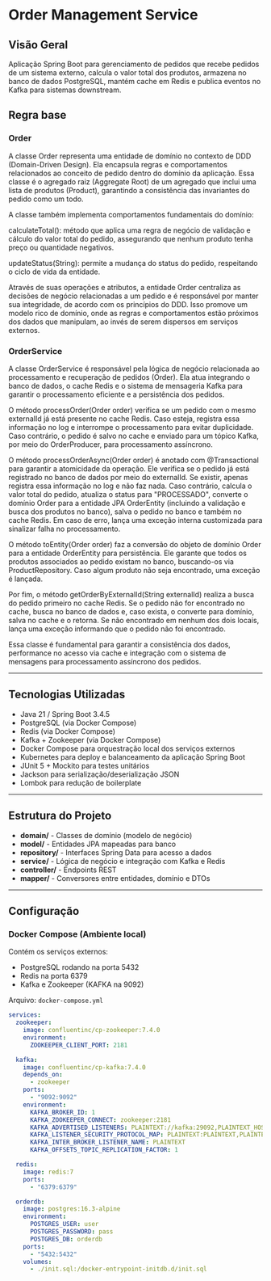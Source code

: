 # Order Management Service

## Visão Geral

Aplicação Spring Boot para gerenciamento de pedidos que recebe pedidos de um sistema externo, calcula o valor total dos produtos, armazena no banco de dados PostgreSQL, mantém cache em Redis e publica eventos no Kafka para sistemas downstream.

## Regra base

### Order
A classe Order representa uma entidade de domínio no contexto de DDD (Domain-Driven Design). Ela encapsula regras e comportamentos relacionados ao conceito de pedido dentro do domínio da aplicação. Essa classe é o agregado raiz (Aggregate Root) de um agregado que inclui uma lista de produtos (Product), garantindo a consistência das invariantes do pedido como um todo.

A classe também implementa comportamentos fundamentais do domínio:

calculateTotal(): método que aplica uma regra de negócio de validação e cálculo do valor total do pedido, assegurando que nenhum produto tenha preço ou quantidade negativos.

updateStatus(String): permite a mudança do status do pedido, respeitando o ciclo de vida da entidade.

Através de suas operações e atributos, a entidade Order centraliza as decisões de negócio relacionadas a um pedido e é responsável por manter sua integridade, de acordo com os princípios do DDD. Isso promove um modelo rico de domínio, onde as regras e comportamentos estão próximos dos dados que manipulam, ao invés de serem dispersos em serviços externos.

### OrderService
A classe OrderService é responsável pela lógica de negócio relacionada ao processamento e recuperação de pedidos (Order). Ela atua integrando o banco de dados, o cache Redis e o sistema de mensageria Kafka para garantir o processamento eficiente e a persistência dos pedidos.

O método processOrder(Order order) verifica se um pedido com o mesmo externalId já está presente no cache Redis. Caso esteja, registra essa informação no log e interrompe o processamento para evitar duplicidade. Caso contrário, o pedido é salvo no cache e enviado para um tópico Kafka, por meio do OrderProducer, para processamento assíncrono.

O método processOrderAsync(Order order) é anotado com @Transactional para garantir a atomicidade da operação. Ele verifica se o pedido já está registrado no banco de dados por meio do externalId. Se existir, apenas registra essa informação no log e não faz nada. Caso contrário, calcula o valor total do pedido, atualiza o status para "PROCESSADO", converte o domínio Order para a entidade JPA OrderEntity (incluindo a validação e busca dos produtos no banco), salva o pedido no banco e também no cache Redis. Em caso de erro, lança uma exceção interna customizada para sinalizar falha no processamento.

O método toEntity(Order order) faz a conversão do objeto de domínio Order para a entidade OrderEntity para persistência. Ele garante que todos os produtos associados ao pedido existam no banco, buscando-os via ProductRepository. Caso algum produto não seja encontrado, uma exceção é lançada.

Por fim, o método getOrderByExternalId(String externalId) realiza a busca do pedido primeiro no cache Redis. Se o pedido não for encontrado no cache, busca no banco de dados e, caso exista, o converte para domínio, salva no cache e o retorna. Se não encontrado em nenhum dos dois locais, lança uma exceção informando que o pedido não foi encontrado.

Essa classe é fundamental para garantir a consistência dos dados, performance no acesso via cache e integração com o sistema de mensagens para processamento assíncrono dos pedidos.


---

## Tecnologias Utilizadas

- Java 21 / Spring Boot 3.4.5
- PostgreSQL (via Docker Compose)
- Redis (via Docker Compose)
- Kafka + Zookeeper (via Docker Compose)
- Docker Compose para orquestração local dos serviços externos
- Kubernetes para deploy e balanceamento da aplicação Spring Boot
- JUnit 5 + Mockito para testes unitários
- Jackson para serialização/deserialização JSON
- Lombok para redução de boilerplate

---

## Estrutura do Projeto

- **domain/** - Classes de domínio (modelo de negócio)
- **model/** - Entidades JPA mapeadas para banco
- **repository/** - Interfaces Spring Data para acesso a dados
- **service/** - Lógica de negócio e integração com Kafka e Redis
- **controller/** - Endpoints REST
- **mapper/** - Conversores entre entidades, domínio e DTOs

---

## Configuração

### Docker Compose (Ambiente local)

Contém os serviços externos:

- PostgreSQL rodando na porta 5432
- Redis na porta 6379
- Kafka e Zookeeper (KAFKA na 9092)

Arquivo: `docker-compose.yml`

```yaml
services:
  zookeeper:
    image: confluentinc/cp-zookeeper:7.4.0
    environment:
      ZOOKEEPER_CLIENT_PORT: 2181

  kafka:
    image: confluentinc/cp-kafka:7.4.0
    depends_on:
      - zookeeper
    ports:
      - "9092:9092"
    environment:
      KAFKA_BROKER_ID: 1
      KAFKA_ZOOKEEPER_CONNECT: zookeeper:2181
      KAFKA_ADVERTISED_LISTENERS: PLAINTEXT://kafka:29092,PLAINTEXT_HOST://localhost:9092
      KAFKA_LISTENER_SECURITY_PROTOCOL_MAP: PLAINTEXT:PLAINTEXT,PLAINTEXT_HOST:PLAINTEXT
      KAFKA_INTER_BROKER_LISTENER_NAME: PLAINTEXT
      KAFKA_OFFSETS_TOPIC_REPLICATION_FACTOR: 1

  redis:
    image: redis:7
    ports:
      - "6379:6379"

  orderdb:
    image: postgres:16.3-alpine
    environment:
      POSTGRES_USER: user
      POSTGRES_PASSWORD: pass
      POSTGRES_DB: orderdb
    ports:
      - "5432:5432"
    volumes:
      - ./init.sql:/docker-entrypoint-initdb.d/init.sql
